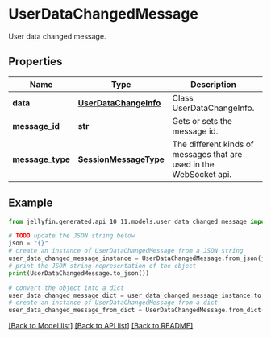 # UserDataChangedMessage

User data changed message.

## Properties

Name | Type | Description | Notes
------------ | ------------- | ------------- | -------------
**data** | [**UserDataChangeInfo**](UserDataChangeInfo.md) | Class UserDataChangeInfo. | [optional] 
**message_id** | **str** | Gets or sets the message id. | [optional] 
**message_type** | [**SessionMessageType**](SessionMessageType.md) | The different kinds of messages that are used in the WebSocket api. | [optional] [readonly] [default to SessionMessageType.USERDATACHANGED]

## Example

```python
from jellyfin.generated.api_10_11.models.user_data_changed_message import UserDataChangedMessage

# TODO update the JSON string below
json = "{}"
# create an instance of UserDataChangedMessage from a JSON string
user_data_changed_message_instance = UserDataChangedMessage.from_json(json)
# print the JSON string representation of the object
print(UserDataChangedMessage.to_json())

# convert the object into a dict
user_data_changed_message_dict = user_data_changed_message_instance.to_dict()
# create an instance of UserDataChangedMessage from a dict
user_data_changed_message_from_dict = UserDataChangedMessage.from_dict(user_data_changed_message_dict)
```
[[Back to Model list]](README.md#documentation-for-models) [[Back to API list]](README.md#documentation-for-api-endpoints) [[Back to README]](README.md)


